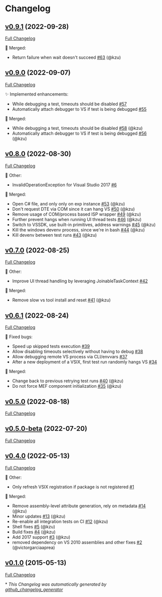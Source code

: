 # Changelog

## [v0.9.1](https://github.com/devlooped/xunit.vsix/tree/v0.9.1) (2022-09-28)

[Full Changelog](https://github.com/devlooped/xunit.vsix/compare/v0.9.0...v0.9.1)

:twisted_rightwards_arrows: Merged:

- Return failure when wait doesn't succeed [\#63](https://github.com/devlooped/xunit.vsix/pull/63) (@kzu)

## [v0.9.0](https://github.com/devlooped/xunit.vsix/tree/v0.9.0) (2022-09-07)

[Full Changelog](https://github.com/devlooped/xunit.vsix/compare/v0.8.0...v0.9.0)

:sparkles: Implemented enhancements:

- While debugging a test, timeouts should be disabled [\#57](https://github.com/devlooped/xunit.vsix/issues/57)
- Automatically attach debugger to VS if test is being debugged [\#55](https://github.com/devlooped/xunit.vsix/issues/55)

:twisted_rightwards_arrows: Merged:

- While debugging a test, timeouts should be disabled [\#58](https://github.com/devlooped/xunit.vsix/pull/58) (@kzu)
- Automatically attach debugger to VS if test is being debugged [\#56](https://github.com/devlooped/xunit.vsix/pull/56) (@kzu)

## [v0.8.0](https://github.com/devlooped/xunit.vsix/tree/v0.8.0) (2022-08-30)

[Full Changelog](https://github.com/devlooped/xunit.vsix/compare/v0.7.0...v0.8.0)

:hammer: Other:

- InvalidOperationException for Visual Studio 2017 [\#6](https://github.com/devlooped/xunit.vsix/issues/6)

:twisted_rightwards_arrows: Merged:

- Open C\# file, and only only on exp instance [\#53](https://github.com/devlooped/xunit.vsix/pull/53) (@kzu)
- Don't request DTE via COM since it can hang VS [\#50](https://github.com/devlooped/xunit.vsix/pull/50) (@kzu)
- Remove usage of COM/process based ISP wrapper [\#49](https://github.com/devlooped/xunit.vsix/pull/49) (@kzu)
- Further prevent hangs when running UI thread tests [\#46](https://github.com/devlooped/xunit.vsix/pull/46) (@kzu)
- Switch to VSSDK, use built-in primitives, address warnings [\#45](https://github.com/devlooped/xunit.vsix/pull/45) (@kzu)
- Kill the windows devenv process, since we're in bash [\#44](https://github.com/devlooped/xunit.vsix/pull/44) (@kzu)
- Kill devenv between test runs [\#43](https://github.com/devlooped/xunit.vsix/pull/43) (@kzu)

## [v0.7.0](https://github.com/devlooped/xunit.vsix/tree/v0.7.0) (2022-08-25)

[Full Changelog](https://github.com/devlooped/xunit.vsix/compare/v0.6.1...v0.7.0)

:hammer: Other:

- Improve UI thread handling by leveraging JoinableTaskContext [\#42](https://github.com/devlooped/xunit.vsix/issues/42)

:twisted_rightwards_arrows: Merged:

- Remove slow vs tool install and reset [\#41](https://github.com/devlooped/xunit.vsix/pull/41) (@kzu)

## [v0.6.1](https://github.com/devlooped/xunit.vsix/tree/v0.6.1) (2022-08-24)

[Full Changelog](https://github.com/devlooped/xunit.vsix/compare/v0.5.0...v0.6.1)

:bug: Fixed bugs:

- Speed up skipped tests execution [\#39](https://github.com/devlooped/xunit.vsix/issues/39)
- Allow disabling timeouts selectively without having to debug [\#38](https://github.com/devlooped/xunit.vsix/issues/38)
- Allow debugging remote VS process via CLI/envvars [\#37](https://github.com/devlooped/xunit.vsix/issues/37)
- After a new deployment of a VSIX, first test run randomly hangs VS [\#34](https://github.com/devlooped/xunit.vsix/issues/34)

:twisted_rightwards_arrows: Merged:

- Change back to previous retrying test runs [\#40](https://github.com/devlooped/xunit.vsix/pull/40) (@kzu)
- Do not force MEF component initialization [\#35](https://github.com/devlooped/xunit.vsix/pull/35) (@kzu)

## [v0.5.0](https://github.com/devlooped/xunit.vsix/tree/v0.5.0) (2022-08-18)

[Full Changelog](https://github.com/devlooped/xunit.vsix/compare/v0.5.0-beta...v0.5.0)

## [v0.5.0-beta](https://github.com/devlooped/xunit.vsix/tree/v0.5.0-beta) (2022-07-20)

[Full Changelog](https://github.com/devlooped/xunit.vsix/compare/v0.4.0...v0.5.0-beta)

## [v0.4.0](https://github.com/devlooped/xunit.vsix/tree/v0.4.0) (2022-05-13)

[Full Changelog](https://github.com/devlooped/xunit.vsix/compare/v0.1.0...v0.4.0)

:hammer: Other:

- Only refresh VSIX registration if package is not registered [\#1](https://github.com/devlooped/xunit.vsix/issues/1)

:twisted_rightwards_arrows: Merged:

- Remove assembly-level attribute generation, rely on metadata [\#14](https://github.com/devlooped/xunit.vsix/pull/14) (@kzu)
- Minor updates [\#13](https://github.com/devlooped/xunit.vsix/pull/13) (@kzu)
- Re-enable all integration tests on CI [\#12](https://github.com/devlooped/xunit.vsix/pull/12) (@kzu)
- Shell fixes [\#5](https://github.com/devlooped/xunit.vsix/pull/5) (@kzu)
- Build fixes [\#4](https://github.com/devlooped/xunit.vsix/pull/4) (@kzu)
- Add 2017 support [\#3](https://github.com/devlooped/xunit.vsix/pull/3) (@kzu)
- removed dependency on VS 2010 assemblies and other fixes [\#2](https://github.com/devlooped/xunit.vsix/pull/2) (@victorgarciaaprea)

## [v0.1.0](https://github.com/devlooped/xunit.vsix/tree/v0.1.0) (2015-05-13)

[Full Changelog](https://github.com/devlooped/xunit.vsix/compare/2080c0763837b6efc648aebed0dcffc8b426af7a...v0.1.0)



\* *This Changelog was automatically generated by [github_changelog_generator](https://github.com/github-changelog-generator/github-changelog-generator)*
